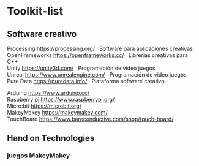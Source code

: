 # Toolkit-list

## Software creativo

Processing https://processing.org/ &nbsp; Software para aplicaciones creativas      <br>
OpenFrameworks https://openframeworks.cc/ &nbsp; Librerias creativas para C++ <br>
Unity https://unity3d.com/  &nbsp; Programación de video juegos<br>
Unreal https://www.unrealengine.com/ &nbsp; Programación de video juegos <br>
Pure Data https://puredata.info/ &nbsp; Plataforma software creativo<br>


Arduino https://www.arduino.cc/ &nbsp; <br>
Raspberry pi https://www.raspberrypi.org/ &nbsp; <br>
Micro:bit https://microbit.org/ &nbsp; <br>
MakeyMakey https://makeymakey.com/ &nbsp; <br>
TouchBoard  https://www.bareconductive.com/shop/touch-board/ &nbsp; <br>

## Hand on Technologies

### juegos MakeyMakey


